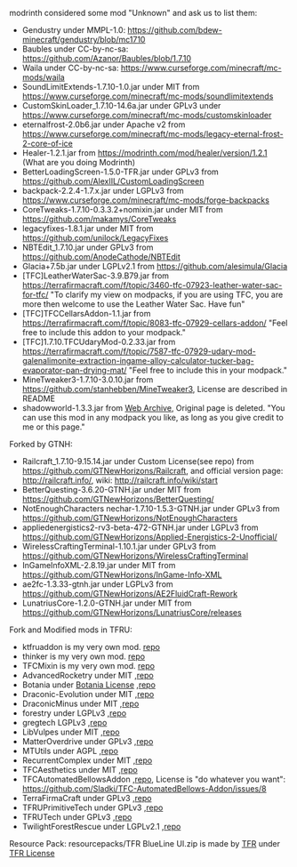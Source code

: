 modrinth considered some mod "Unknown" and ask us to list them:

- Gendustry under MMPL-1.0: https://github.com/bdew-minecraft/gendustry/blob/mc1710
- Baubles under CC-by-nc-sa: https://github.com/Azanor/Baubles/blob/1.7.10
- Waila under CC-by-nc-sa: https://www.curseforge.com/minecraft/mc-mods/waila
- SoundLimitExtends-1.7.10-1.0.jar under MIT from https://www.curseforge.com/minecraft/mc-mods/soundlimitextends
- CustomSkinLoader_1.7.10-14.6a.jar under GPLv3 under https://www.curseforge.com/minecraft/mc-mods/customskinloader
- eternalfrost-2.0b6.jar under Apache v2 from https://www.curseforge.com/minecraft/mc-mods/legacy-eternal-frost-2-core-of-ice
- Healer-1.2.1.jar from https://modrinth.com/mod/healer/version/1.2.1 (What are you doing Modrinth)
- BetterLoadingScreen-1.5.0-TFR.jar under GPLv3 from https://github.com/AlexIIL/CustomLoadingScreen
- backpack-2.2.4-1.7.x.jar under LGPLv3 from https://www.curseforge.com/minecraft/mc-mods/forge-backpacks
- CoreTweaks-1.7.10-0.3.3.2+nomixin.jar under MIT from https://github.com/makamys/CoreTweaks
- legacyfixes-1.8.1.jar under MIT from https://github.com/unilock/LegacyFixes
- NBTEdit_1.7.10.jar under GPLv3 from https://github.com/AnodeCathode/NBTEdit
- Glacia+7.5b.jar under LGPLv2.1 from https://github.com/alesimula/Glacia
- [TFC]LeatherWaterSac-3.9.B79.jar from https://terrafirmacraft.com/f/topic/3460-tfc-07923-leather-water-sac-for-tfc/ "To clarify my view on modpacks, if you are using TFC, you are more then welcome to use the Leather Water Sac. Have fun"
- [TFC]TFCCellarsAddon-1.1.jar from https://terrafirmacraft.com/f/topic/8083-tfc-07929-cellars-addon/ "Feel free to include this addon to your modpack."
- [TFC]1.7.10.TFCUdaryMod-0.2.33.jar from https://terrafirmacraft.com/f/topic/7587-tfc-07929-udary-mod-galenalimonite-extraction-ingame-alloy-calculator-tucker-bag-evaporator-pan-drying-mat/ "Feel free to include this in your modpack."
- MineTweaker3-1.7.10-3.0.10.jar from https://github.com/stanhebben/MineTweaker3, License are described in README
- shadowworld-1.3.3.jar from [Web Archive](https://web.archive.org/web/20180110063949/http://www.minecraftforum.net/forums/mapping-and-modding-java-edition/minecraft-mods/wip-mods/1446206-shadow-world-1-3-3-1-3-3b), Original page is deleted. "You can use this mod in any modpack you like, as long as you give credit to me or this page."

Forked by GTNH:
- Railcraft_1.7.10-9.15.14.jar under Custom License(see repo) from https://github.com/GTNewHorizons/Railcraft, and official version page: http://railcraft.info/, wiki: http://railcraft.info/wiki/start
- BetterQuesting-3.6.20-GTNH.jar under MIT from https://github.com/GTNewHorizons/BetterQuesting/
- NotEnoughCharacters nechar-1.7.10-1.5.3-GTNH.jar under GPLv3 from https://github.com/GTNewHorizons/NotEnoughCharacters
- appliedenergistics2-rv3-beta-472-GTNH.jar under LGPLv3 from https://github.com/GTNewHorizons/Applied-Energistics-2-Unofficial/
- WirelessCraftingTerminal-1.10.1.jar under GPLv3 from https://github.com/GTNewHorizons/WirelessCraftingTerminal
- InGameInfoXML-2.8.19.jar under MIT from https://github.com/GTNewHorizons/InGame-Info-XML
- ae2fc-1.3.33-gtnh.jar under LGPLv3 from https://github.com/GTNewHorizons/AE2FluidCraft-Rework
- LunatriusCore-1.2.0-GTNH.jar under MIT from https://github.com/GTNewHorizons/LunatriusCore/releases


Fork and Modified mods in TFRU:
- ktfruaddon is my very own mod. [repo](https://github.com/kuzuanpa/kTFRUAddon)
- thinker is my very own mod. [repo](https://github.com/kuzuanpa/Thinker)
- TFCMixin is my very own mod. [repo](https://github.com/kuzuanpa/TFCMixin)
- AdvancedRocketry under MIT ,[repo](https://github.com/kuzuanpa/AdvancedRocketry)
- Botania under [Botania License](https://botaniamod.net/license.html) ,[repo](https://github.com/kuzuanpa/Botania-TFR)
- Draconic-Evolution under MIT ,[repo](https://github.com/kuzuanpa/Draconic-Evolution)
- DraconicMinus under MIT ,[repo](https://github.com/kuzuanpa/DraconicMinus-_CN)
- forestry under LGPLv3 ,[repo](https://github.com/kuzuanpa/ForestryMC)
- gregtech LGPLv3 ,[repo](https://github.com/kuzuanpa/gregtech6-TFRU)
- LibVulpes under MIT ,[repo](https://github.com/kuzuanpa/libVulpes)
- MatterOverdrive under GPLv3 ,[repo](https://github.com/kuzuanpa/MatterOverdrive-TFRU)
- MTUtils under AGPL ,[repo](https://github.com/kuzuanpa/MTUtils)
- RecurrentComplex under MIT ,[repo](https://github.com/kuzuanpa/RecurrentComplex)
- TFCAesthetics under MIT ,[repo](https://github.com/kuzuanpa/tfc-aesthetics-tfru)
- TFCAutomatedBellowsAddon ,[repo](https://github.com/kuzuanpa/TFC-AutomatedBellows-Addon), License is "do whatever you want": https://github.com/Sladki/TFC-AutomatedBellows-Addon/issues/8
- TerraFirmaCraft under GPLv3 ,[repo](https://github.com/kuzuanpa/TFCraft-TFRU)
- TFRUPrimitiveTech under GPLv3 ,[repo](https://github.com/kuzuanpa/TFRUPrimitiveTech)
- TFRUTech under GPLv3 ,[repo](https://github.com/kuzuanpa/TFRUTech)
- TwilightForestRescue under LGPLv2.1 ,[repo](https://github.com/kuzuanpa/twilightforestRescue)

Resource Pack:
resourcepacks/TFR BlueLine UI.zip is made by [TFR](https://github.com/TerraFirmaRescue/TerraFirma-Rescue-Modpack/) under [TFR License](https://github.com/TerraFirmaRescue/TerraFirma-Rescue-Modpack/blob/master/LICENSE_zh_CN)
